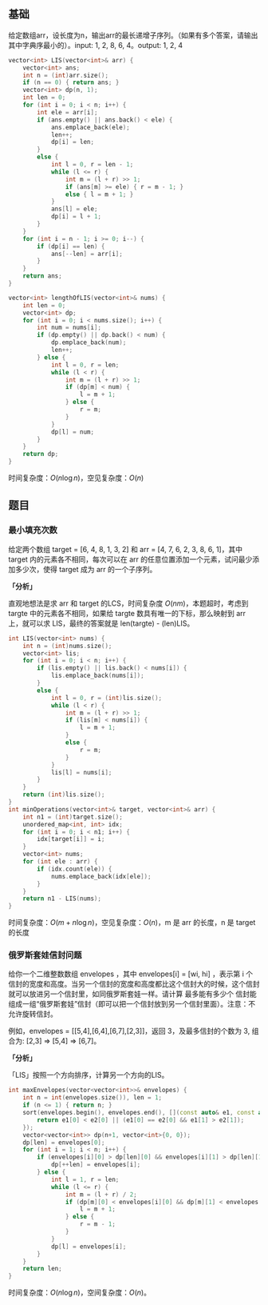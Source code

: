 ## 基础
给定数组arr，设长度为n，输出arr的最长递增子序列。（如果有多个答案，请输出其中字典序最小的）。input: 1, 2, 8, 6, 4。output: 1, 2, 4

```cpp
vector<int> LIS(vector<int>& arr) {
    vector<int> ans;
    int n = (int)arr.size();
    if (n == 0) { return ans; }
    vector<int> dp(n, 1);
    int len = 0;
    for (int i = 0; i < n; i++) {
        int ele = arr[i];
        if (ans.empty() || ans.back() < ele) {
            ans.emplace_back(ele);
            len++;
            dp[i] = len;
        }
        else {
            int l = 0, r = len - 1;
            while (l <= r) {
                int m = (l + r) >> 1;
                if (ans[m] >= ele) { r = m - 1; }
                else { l = m + 1; }
            }
            ans[l] = ele;
            dp[i] = l + 1;
        }
    }
    for (int i = n - 1; i >= 0; i--) {
        if (dp[i] == len) {
            ans[--len] = arr[i];
        }
    }
    return ans;
}

vector<int> lengthOfLIS(vector<int>& nums) {
    int len = 0;
    vector<int> dp;
    for (int i = 0; i < nums.size(); i++) {
        int num = nums[i];
        if (dp.empty() || dp.back() < num) {
            dp.emplace_back(num);
            len++;
        } else {
            int l = 0, r = len;
            while (l < r) {
                int m = (l + r) >> 1;
                if (dp[m] < num) {
                    l = m + 1;
                } else {
                    r = m;
                }
            }
            dp[l] = num;
        }
    }
    return dp;
}
```
时间复杂度：$O(n \log n)$，空见复杂度：$O(n)$


## 题目
### 最小填充次数
给定两个数组 target = [6, 4, 8, 1, 3, 2] 和 arr = [4, 7, 6, 2, 3, 8, 6, 1]，其中 target 内的元素各不相同，每次可以在 arr 的任意位置添加一个元素，试问最少添加多少次，使得 target 成为 arr 的一个子序列。

**「分析」**

直观地想法是求 arr 和 target 的LCS，时间复杂度 $O(nm)$，本题超时，考虑到 targte 中的元素各不相同，如果给 targte 数具有唯一的下标，那么映射到 arr 上，就可以求 LIS，最终的答案就是 len(targte) - (len)LIS。

```cpp
int LIS(vector<int> nums) {
    int n = (int)nums.size();
    vector<int> lis;
    for (int i = 0; i < n; i++) {
        if (lis.empty() || lis.back() < nums[i]) {
            lis.emplace_back(nums[i]);
        }
        else {
            int l = 0, r = (int)lis.size();
            while (l < r) {
                int m = (l + r) >> 1;
                if (lis[m] < nums[i]) {
                    l = m + 1;
                }
                else {
                    r = m;
                }
            }
            lis[l] = nums[i];
        }
    }
    return (int)lis.size();
}
int minOperations(vector<int>& target, vector<int>& arr) {
    int n1 = (int)target.size();
    unordered_map<int, int> idx;
    for (int i = 0; i < n1; i++) {
        idx[target[i]] = i;
    }
    vector<int> nums;
    for (int ele : arr) {
        if (idx.count(ele)) {
            nums.emplace_back(idx[ele]);
        }
    }
    return n1 - LIS(nums);
}
```
时间复杂度：$O(m + n \log n)$，空见复杂度：$O(n)$，m 是 arr 的长度，n 是 target 的长度

### 俄罗斯套娃信封问题
给你一个二维整数数组 envelopes ，其中 envelopes[i] = [wi, hi] ，表示第 i 个信封的宽度和高度。当另一个信封的宽度和高度都比这个信封大的时候，这个信封就可以放进另一个信封里，如同俄罗斯套娃一样。请计算 最多能有多少个 信封能组成一组“俄罗斯套娃”信封（即可以把一个信封放到另一个信封里面）。注意：不允许旋转信封。

例如，envelopes = [[5,4],[6,4],[6,7],[2,3]]，返回 3，及最多信封的个数为 3, 组合为: [2,3] => [5,4] => [6,7]。

**「分析」**

「LIS」按照一个方向排序，计算另一个方向的LIS。

```cpp
int maxEnvelopes(vector<vector<int>>& envelopes) {
    int n = int(envelopes.size()), len = 1;
    if (n <= 1) { return n; }
    sort(envelopes.begin(), envelopes.end(), [](const auto& e1, const auto& e2) {
        return e1[0] < e2[0] || (e1[0] == e2[0] && e1[1] > e2[1]);
    });
    vector<vector<int>> dp(n+1, vector<int>{0, 0});
    dp[len] = envelopes[0];
    for (int i = 1; i < n; i++) {
        if (envelopes[i][0] > dp[len][0] && envelopes[i][1] > dp[len][1]) {
            dp[++len] = envelopes[i];
        } else {
            int l = 1, r = len;
            while (l <= r) {
                int m = (l + r) / 2;
                if (dp[m][0] < envelopes[i][0] && dp[m][1] < envelopes[i][1]) {
                    l = m + 1;
                } else {
                    r = m - 1;
                }
            }
            dp[l] = envelopes[i];
        }
    }
    return len;
}
```
时间复杂度：$O(n\log n)$，空间复杂度：$O(n)$。
